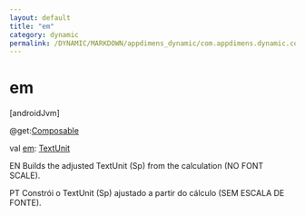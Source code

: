 ```yaml
---
layout: default
title: "em"
category: dynamic
permalink: /DYNAMIC/MARKDOWN/appdimens_dynamic/com.appdimens.dynamic.compose/-app-dimens-fixed/em.html
---
```


# em

[androidJvm]

@get:[Composable](https://developer.android.com/reference/kotlin/androidx/compose/runtime/Composable.html)

val [em](em.md): [TextUnit](https://developer.android.com/reference/kotlin/androidx/compose/ui/unit/TextUnit.html)

EN Builds the adjusted TextUnit (Sp) from the calculation (NO FONT SCALE).

PT Constrói o TextUnit (Sp) ajustado a partir do cálculo (SEM ESCALA DE FONTE).